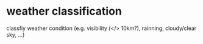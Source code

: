 # weather classification

classfiy weather condition (e.g. visibility (</> 10km?), rainning, cloudy/clear sky, ...)
